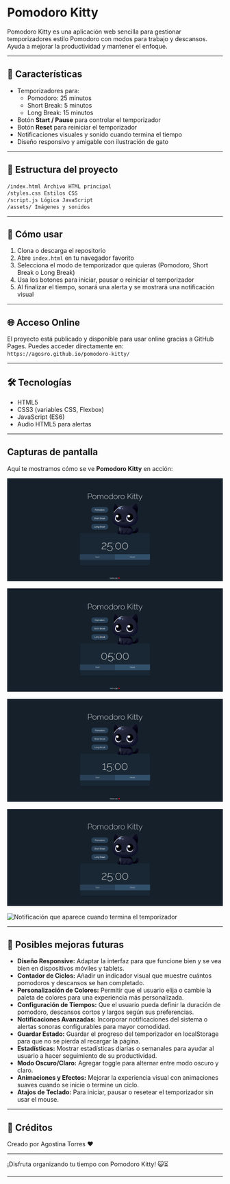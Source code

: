# Pomodoro Kitty

Pomodoro Kitty es una aplicación web sencilla para gestionar temporizadores estilo Pomodoro con modos para trabajo y descansos. Ayuda a mejorar la productividad y mantener el enfoque.

---

## 🚀 Características

- Temporizadores para:
  - Pomodoro: 25 minutos
  - Short Break: 5 minutos
  - Long Break: 15 minutos
- Botón **Start / Pause** para controlar el temporizador
- Botón **Reset** para reiniciar el temporizador
- Notificaciones visuales y sonido cuando termina el tiempo
- Diseño responsivo y amigable con ilustración de gato

---

## 📁 Estructura del proyecto
```plaintext
/index.html Archivo HTML principal
/styles.css Estilos CSS
/script.js Lógica JavaScript
/assets/ Imágenes y sonidos
```

---

## 🎯 Cómo usar

1. Clona o descarga el repositorio
2. Abre `index.html` en tu navegador favorito
3. Selecciona el modo de temporizador que quieras (Pomodoro, Short Break o Long Break)
4. Usa los botones para iniciar, pausar o reiniciar el temporizador
5. Al finalizar el tiempo, sonará una alerta y se mostrará una notificación visual

---

## 🌐 Acceso Online

El proyecto está publicado y disponible para usar online gracias a GitHub Pages. Puedes acceder directamente en:
`https://agosro.github.io/pomodoro-kitty/`

---

## 🛠 Tecnologías

- HTML5
- CSS3 (variables CSS, Flexbox)
- JavaScript (ES6)
- Audio HTML5 para alertas

---
## Capturas de pantalla

Aquí te mostramos cómo se ve **Pomodoro Kitty** en acción:

![Pantalla principal del Pomodoro Kitty con el temporizador, botones y modo pomodoro seleccionado](assets/Inicio.png)

![Modo descanso corto seleccionado](assets/Shortbreak.png)

![Modo descanso largo seleccionado](assets/Longbreak.png)

![Pomodoro Kitty funcionando](assets/Inicio.gif)

![Notificación que aparece cuando termina el temporizador](assets/Notificacion.gif)

---

## 🚀 Posibles mejoras futuras

- **Diseño Responsive:** Adaptar la interfaz para que funcione bien y se vea bien en dispositivos móviles y tablets.
- **Contador de Ciclos:** Añadir un indicador visual que muestre cuántos pomodoros y descansos se han completado.
- **Personalización de Colores:** Permitir que el usuario elija o cambie la paleta de colores para una experiencia más personalizada.
- **Configuración de Tiempos:** Que el usuario pueda definir la duración de pomodoro, descansos cortos y largos según sus preferencias.
- **Notificaciones Avanzadas:** Incorporar notificaciones del sistema o alertas sonoras configurables para mayor comodidad.
- **Guardar Estado:** Guardar el progreso del temporizador en localStorage para que no se pierda al recargar la página.
- **Estadísticas:** Mostrar estadísticas diarias o semanales para ayudar al usuario a hacer seguimiento de su productividad.
- **Modo Oscuro/Claro:** Agregar toggle para alternar entre modo oscuro y claro.
- **Animaciones y Efectos:** Mejorar la experiencia visual con animaciones suaves cuando se inicie o termine un ciclo.
- **Atajos de Teclado:** Para iniciar, pausar o resetear el temporizador sin usar el mouse.

---

## 🤝 Créditos

Creado por Agostina Torres ❤️

---

¡Disfruta organizando tu tiempo con Pomodoro Kitty! 😺⏳

---
